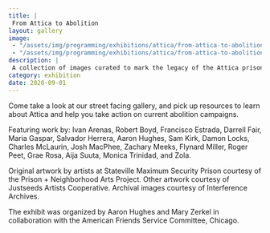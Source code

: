 ```yaml
---
title: |
 From Attica to Abolition
layout: gallery
image:
 - "/assets/img/programming/exhibitions/attica/from-attica-to-abolition-1x1.jpg"
 - "/assets/img/programming/exhibitions/attica/from-attica-to-abolition-1x1.jpg"
description: |
 A collection of images curated to mark the legacy of the Attica prison uprising 49 years ago, and the contemporary movement to #FreeThemAll.
category: exhibition
date: 2020-09-01
---
```

Come take a look at our street facing gallery, and pick up resources to learn about Attica and help you take action on current abolition campaigns.

Featuring work by: Ivan Arenas, Robert Boyd, Francisco Estrada, Darrell Fair, Maria Gaspar, Salvador Herrera, Aaron Hughes, Sam Kirk, Damon Locks, Charles McLaurin, Josh MacPhee, Zachary Meeks, Flynard Miller, Roger Peet, Grae Rosa, Aija Suuta, Monica Trinidad, and Zola.

Original artwork by artists at Stateville Maximum Security Prison courtesy of the Prison + Neighborhood Arts Project. Other artwork courtesy of Justseeds Artists Cooperative. Archival images courtesy of Interference Archives.

The exhibit was organized by Aaron Hughes and Mary Zerkel in collaboration with the American Friends Service Committee, Chicago. 
